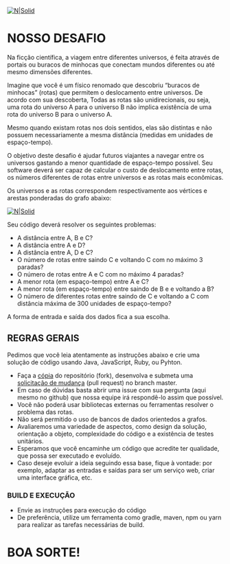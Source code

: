 [![N|Solid](http://solutis.com.br/images/logo.png)](http://solutis.com.br)

# NOSSO DESAFIO
Na ficção científica, a viagem entre diferentes universos, é feita através de portais ou buracos de minhocas que conectam mundos diferentes ou até mesmo dimensões diferentes.

Imagine que você é um físico renomado que descobriu “buracos de minhocas” (rotas) que permitem o deslocamento entre universos. De acordo com sua descoberta, 
Todas as rotas são unidirecionais, ou seja, uma rota do universo A para o universo B não implica existência de uma rota do universo B para o universo A.
 
Mesmo quando existam rotas nos dois sentidos, elas são distintas e não possuem necessariamente a mesma distância (medidas em unidades de espaço-tempo).

O objetivo deste desafio é ajudar futuros viajantes a navegar entre os universos gastando a menor quantidade de espaço-tempo possível. 
Seu software deverá ser capaz de calcular o custo de deslocamento entre rotas, os números diferentes de rotas entre universos e as rotas mais econômicas.

Os universos e as rotas correspondem respectivamente aos vértices e arestas ponderadas do grafo abaixo:

[![N|Solid](https://github.com/solutisfsw/desafio-multiverso-grafos/raw/master/grafo.png)](Grafo)

Seu código deverá resolver os seguintes problemas:

* A distância entre A, B e C?
* A distância entre A e D?
* A distância entre A, D e C?
* O número de rotas entre saindo C e voltando C com no máximo 3 paradas?
* O número de rotas entre A e C com no máximo 4 paradas?
* A menor rota (em espaço-tempo) entre A e C?
* A menor rota (em espaço-tempo) entre saindo de B e e voltando a B?
* O número de diferentes rotas entre  saindo de C e voltando a C com distância máxima de 300 unidades de espaço-tempo?

A forma de entrada e saída dos dados fica a sua escolha.

## REGRAS GERAIS
Pedimos que você leia atentamente as instruções abaixo e crie uma solução de código usando Java, JavaScript, Ruby, ou Pyhton.

- Faça a [cópia](https://help.github.com/articles/fork-a-repo/) do repositório (fork), desenvolva e submeta uma [solicitação de mudança](https://help.github.com/articles/creating-a-pull-request/) (pull request) no branch master.
- Em caso de dúvidas basta abrir uma issue com sua pergunta (aqui mesmo no github) que nossa equipe irá respondê-lo assim que possível.
- Você não poderá usar bibliotecas externas ou ferramentas resolver o problema das rotas.
- Não será permitido o uso de bancos de dados orientedos a grafos.
- Avaliaremos uma variedade de aspectos, como design da solução, orientação a objeto, complexidade do código e a existência de testes unitários.
- Esperamos que você encaminhe um código que acredite ter qualidade, que possa ser executado e evoluído.
- Caso deseje evoluir a ideia seguindo essa base, fique à vontade: por exemplo, adaptar as entradas e saídas para ser um serviço web, criar uma interface gráfica, etc.

### BUILD E EXECUÇÃO
- Envie as instruções para execução do código
- De preferência, utilize um ferramenta como gradle, maven, npm ou yarn para realizar as tarefas necessárias de build.


# BOA SORTE!
